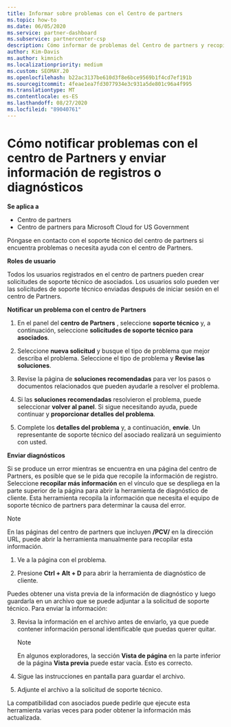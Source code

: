 ```yaml
---
title: Informar sobre problemas con el Centro de partners
ms.topic: how-to
ms.date: 06/05/2020
ms.service: partner-dashboard
ms.subservice: partnercenter-csp
description: Cómo informar de problemas del Centro de partners y recopilar información de diagnóstico para nuestro equipo de soporte técnico.
author: Kim-Davis
ms.author: kimnich
ms.localizationpriority: medium
ms.custom: SEOMAY.20
ms.openlocfilehash: b22ac3137be610d3f8e6bce9569b1f4cd7ef191b
ms.sourcegitcommit: 4feae1ea7fd3077934e3c931a5de801c96a4f995
ms.translationtype: MT
ms.contentlocale: es-ES
ms.lasthandoff: 08/27/2020
ms.locfileid: "89040761"
---
```

# <a name="how-to-report-problems-with-partner-center-and-submit-any-log-or-diagnostics-information"></a>Cómo notificar problemas con el centro de Partners y enviar información de registros o diagnósticos

**Se aplica a**

- Centro de partners
- Centro de partners para Microsoft Cloud for US Government

Póngase en contacto con el soporte técnico del centro de partners si encuentra problemas o necesita ayuda con el centro de Partners.

**Roles de usuario**

Todos los usuarios registrados en el centro de partners pueden crear solicitudes de soporte técnico de asociados. Los usuarios solo pueden ver las solicitudes de soporte técnico enviadas después de iniciar sesión en el centro de Partners.

**Notificar un problema con el centro de Partners**

1. En el panel del **centro de Partners** , seleccione **soporte técnico** y, a continuación, seleccione **solicitudes de soporte técnico para asociados**.

2. Seleccione **nueva solicitud** y busque el tipo de problema que mejor describa el problema. Seleccione el tipo de problema y **Revise las soluciones**.

3. Revise la página de **soluciones recomendadas** para ver los pasos o documentos relacionados que pueden ayudarle a resolver el problema.

4. Si las **soluciones recomendadas** resolvieron el problema, puede seleccionar **volver al panel**. Si sigue necesitando ayuda, puede continuar y **proporcionar detalles del problema**.

5. Complete los **detalles del problema** y, a continuación, **envíe**. Un representante de soporte técnico del asociado realizará un seguimiento con usted.

**Enviar diagnósticos**

Si se produce un error mientras se encuentra en una página del centro de Partners, es posible que se le pida que recopile la información de registro. Seleccione **recopilar más información** en el vínculo que se despliega en la parte superior de la página para abrir la herramienta de diagnóstico de cliente. Esta herramienta recopila la información que necesita el equipo de soporte técnico de partners para determinar la causa del error. 

>[!NOTE]
>En las páginas del centro de partners que incluyen **/PCV/** en la dirección URL, puede abrir la herramienta manualmente para recopilar esta información.

1. Ve a la página con el problema.

2. Presione **Ctrl + Alt + D** para abrir la herramienta de diagnóstico de cliente.

Puedes obtener una vista previa de la información de diagnóstico y luego guardarla en un archivo que se puede adjuntar a la solicitud de soporte técnico. Para enviar la información:

3. Revisa la información en el archivo antes de enviarlo, ya que puede contener información personal identificable que puedas querer quitar. 

    >[!NOTE]
    >En algunos exploradores, la sección **Vista de página** en la parte inferior de la página **Vista previa** puede estar vacía. Esto es correcto.

4. Sigue las instrucciones en pantalla para guardar el archivo.

5. Adjunte el archivo a la solicitud de soporte técnico.

La compatibilidad con asociados puede pedirle que ejecute esta herramienta varias veces para poder obtener la información más actualizada.

